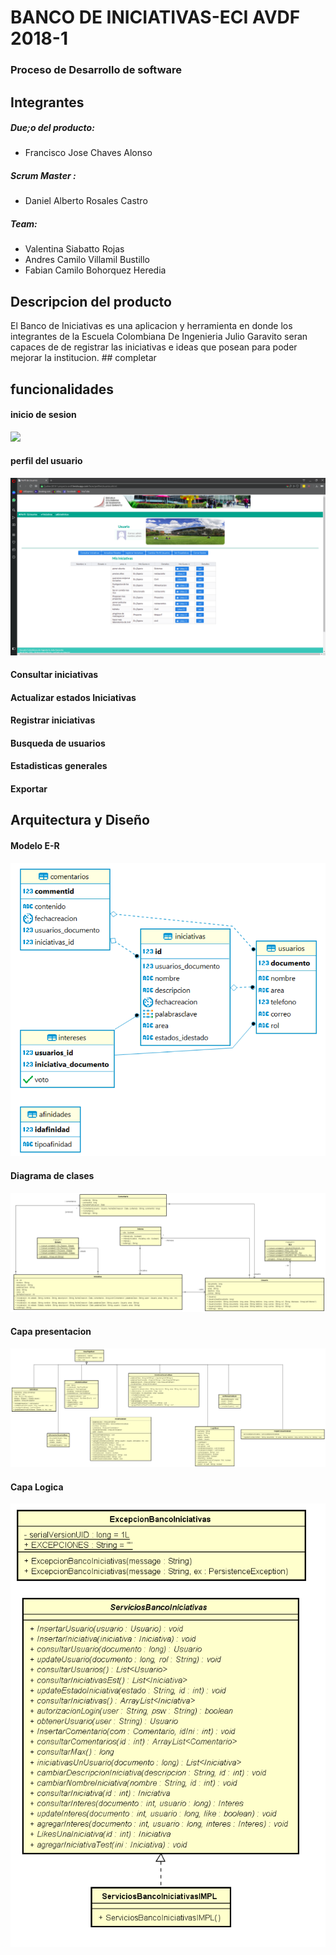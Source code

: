 # BANCO DE INICIATIVAS-ECI AVDF 2018-1
### Proceso de Desarrollo de software
## Integrantes
##### Due;o del producto:
* Francisco Jose Chaves Alonso
##### Scrum Master :
* Daniel Alberto Rosales Castro
##### Team:
* Valentina Siabatto Rojas
* Andres Camilo Villamil Bustillo
* Fabian Camilo Bohorquez Heredia

## Descripcion del producto
El Banco de Iniciativas es una aplicacion y herramienta en donde los integrantes de la Escuela Colombiana De Ingenieria Julio Garavito seran capaces de de registrar las iniciativas e ideas que posean para poder mejorar la institucion. ## completar

## funcionalidades
#### inicio de sesion
![](recursos/inicio.PNG)
#### perfil del usuario
![](recursos/perfil.PNG)
#### Consultar iniciativas
#### Actualizar estados Iniciativas
#### Registrar iniciativas
#### Busqueda de usuarios
#### Estadisticas generales
#### Exportar

## Arquitectura y Diseño
#### Modelo E-R
![](recursos/DiagramaBD.PNG)
####  Diagrama de clases
![](recursos/Entidades.PNG)
#### Capa presentacion
![](recursos/capaPresentacion.PNG)
#### Capa Logica
![](recursos/capaLogica.PNG)








